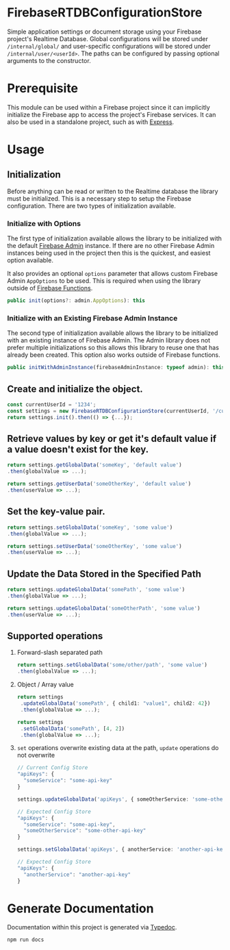 # FirebaseRTDBConfigurationStore

Simple application settings or document storage using your Firebase project's Realtime Database. Global configurations will be stored under `/internal/global/` and user-specific configurations will be stored under `/internal/user/<userId>`. The paths can be configured by passing optional arguments to the constructor.

# Prerequisite

This module can be used within a Firebase project since it can implicitly initialize the Firebase app to access the project's Firebase services. It can also be used in a standalone project, such as with [Express](https://expressjs.com/).

# Usage

## Initialization

Before anything can be read or written to the Realtime database the library must be initialized. This is a necessary step to setup the Firebase configuration. There are two types of initialization available.

### Initialize with Options

The first type of initialization available allows the library to be initialized with the default [Firebase Admin](https://firebase.google.com/docs/admin/setup) instance. If there are no other Firebase Admin instances being used in the project then this is the quickest, and easiest option available.

It also provides an optional `options` parameter that allows custom Firebase Admin `AppOptions` to be used. This is required when using the library outside of [Firebase Functions](https://firebase.google.com/docs/functions/).

```ts
public init(options?: admin.AppOptions): this
```

### Initialize with an Existing Firebase Admin Instance

The second type of initialization available allows the library to be initialized with an existing instance of Firebase Admin. The Admin library does not prefer multiple initializations so this allows this library to reuse one that has already been created. This option also works outside of Firebase functions.

```ts
public initWithAdminInstance(firebaseAdminInstance: typeof admin): this
```

## Create and initialize the object.

```ts
const currentUserId = '1234';
const settings = new FirebaseRTDBConfigurationStore(currentUserId, '/custom/pathToGlobalConfig/', '/custom/pathToUserConfig');
return settings.init().then(() => {...});
```

## Retrieve values by key or get it's default value if a value doesn't exist for the key.

```ts
return settings.getGlobalData('someKey', 'default value')
.then(globalValue => ...);
```

```ts
return settings.getUserData('someOtherKey', 'default value')
.then(userValue => ...);
```

## Set the key-value pair.

```ts
return settings.setGlobalData('someKey', 'some value')
.then(globalValue => ...);
```

```ts
return settings.setUserData('someOtherKey', 'some value')
.then(userValue => ...);
```

## Update the Data Stored in the Specified Path

```ts
return settings.updateGlobalData('somePath', 'some value')
.then(globalValue => ...);
```

```ts
return settings.updateGlobalData('someOtherPath', 'some value')
.then(userValue => ...);
```

## Supported operations

1. Forward-slash separated path

   ```ts
   return settings.setGlobalData('some/other/path', 'some value')
   .then(globalValue => ...);
   ```

1. Object / Array value

   ```ts
   return settings
    .updateGlobalData('somePath', { child1: "value1", child2: 42})
    .then(globalValue => ...);
   ```

   ```ts
   return settings
    .setGlobalData('somePath', [4, 2])
    .then(globalValue => ...);
   ```

1. `set` operations overwrite existing data at the path, `update` operations do not overwrite

   ```js
   // Current Config Store
   "apiKeys": {
     "someService": "some-api-key"
   }
   ```

   ```ts
   settings.updateGlobalData('apiKeys', { someOtherService: 'some-other-api-key' });

   // Expected Config Store
   "apiKeys": {
     "someService": "some-api-key",
     "someOtherService": "some-other-api-key"
   }
   ```

   ```ts
   settings.setGlobalData('apiKeys', { anotherService: 'another-api-key' });

   // Expected Config Store
   "apiKeys": {
     "anotherService": "another-api-key"
   }
   ```

# Generate Documentation

Documentation within this project is generated via [Typedoc](https://typedoc.org).

```bassh
npm run docs
```
